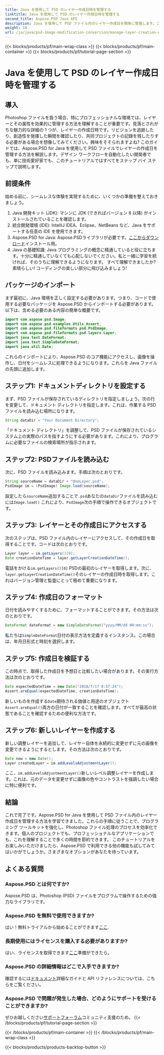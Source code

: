 ```yaml
---
title: Java を使用して PSD のレイヤー作成日時を管理する
linktitle: Java を使用して PSD のレイヤー作成日時を管理する
second_title: Aspose.PSD Java API
description: Java を使用して PSD ファイル内のレイヤー作成日を簡単に管理します。このガイドでは、Aspose.PSD を使用してシームレスな画像処理とレイヤー管理を行う方法について説明します。
weight: 18
url: /ja/java/psd-image-modification-conversion/manage-layer-creation-datetime-psd/
---
```


{{< blocks/products/pf/main-wrap-class >}}
{{< blocks/products/pf/main-container >}}
{{< blocks/products/pf/tutorial-page-section >}}

# Java を使用して PSD のレイヤー作成日時を管理する

## 導入
Photoshop ファイルを扱う場合、特にプロフェッショナルな環境では、レイヤーとその属性を効果的に管理する方法を理解することが重要です。見落とされがちな魅力的な詳細の 1 つが、レイヤーの作成日時です。リビジョンを追跡したり、創造性を発揮した瞬間を確認したり、共同プロジェクトの記録を残したりする必要がある場合を想像してみてください。興味をそそられますよね? このガイドでは、Aspose.PSD for Java を使用して PSD ファイルでレイヤーの作成日を管理する方法を解説します。デザイン ワークフローを自動化したい開発者でも、単に技術愛好家でも、このチュートリアルではすべてをステップ バイ ステップで説明します。
## 前提条件
始める前に、シームレスな体験を実現するために、いくつかの準備を整えておきましょう。
1. Java 開発キット (JDK): マシンに JDK (できればバージョン 8 以降) がインストールされていることを確認します。
2. 統合開発環境 (IDE): IntelliJ IDEA、Eclipse、NetBeans など、Java をサポートする任意の IDE を使用できます。
3.  Aspose.PSD for Java: Aspose.PSDライブラリが必要です。[ここからダウンロード](https://releases.aspose.com/psd/java/)インストール用。
4. Java の基礎知識: Java プログラミングの概念に精通していると役に立ちます。十分に精通していなくても心配しないでください。私と一緒に学習を続ければ、そのうちに理解できるようになります。
すべて理解できましたか? 素晴らしい! コーディングの楽しい部分に飛び込みましょう!
## パッケージのインポート
まず最初に、Java 環境を正しく設定する必要があります。つまり、コードで使用する必要なパッケージを Aspose.PSD からインポートする必要があります。以下は、含める必要のある内容の簡単な概要です。
```java
import com.aspose.psd.Image;
import com.aspose.psd.examples.Utils.Assert;
import com.aspose.psd.fileformats.psd.PsdImage;
import com.aspose.psd.fileformats.psd.layers.Layer;
import java.text.DateFormat;
import java.text.SimpleDateFormat;
import java.util.Date;
```
これらのインポートにより、Aspose.PSD のコア機能にアクセスし、画像を操作し、日付をシームレスに処理できるようになります。これらを Java ファイルの先頭に追加します。
## ステップ1: ドキュメントディレクトリを設定する
まず、PSD ファイルが保存されているディレクトリを指定しましょう。次の行を変更して、ドキュメント ディレクトリを指定します。これは、作業する PSD ファイルを読み込む場所になります。
```java
String dataDir = "Your Document Directory";
```

「ドキュメント ディレクトリ」を調整して、PSD ファイルが保存されているシステム上の実際のパスを指すようにする必要があります。これにより、プログラムに必要なファイルの検索場所が指示されます。
## ステップ2: PSDファイルを読み込む
次に、PSD ファイルを読み込みます。手順は次のとおりです。
```java
String sourceName = dataDir + "OneLayer.psd";
PsdImage im = (PsdImage) Image.load(sourceName);
```

設定したら`sourceName`追加することで`.psd`あなたの`dataDir`ファイルを読み込むには`Image.load()` これにより、`PsdImage`次の手順で操作できるオブジェクトです。
## ステップ3: レイヤーとその作成日にアクセスする
次のステップは、PSD ファイル内のレイヤーにアクセスして、その作成日を取得することです。コードは次のとおりです。
```java
Layer layer = im.getLayers()[0];
Date creationDateTime = layer.getLayerCreationDateTime();
```

電話をかける`im.getLayers()[0]` PSDの最初のレイヤーを取得します。次に、`layer.getLayerCreationDateTime()`そのレイヤーの作成日時を取得します。これはバージョン管理と監査にとって極めて重要になります。
## ステップ4: 作成日のフォーマット
日付を読みやすくするために、フォーマットすることができます。その方法は次のとおりです。
```java
DateFormat dateFormat = new SimpleDateFormat("yyyy/MM/dd HH:mm:ss");
```

私たちは`SimpleDateFormat`日付の表示方法を定義するインスタンス。この場合は、年月日形式と時刻を選択します。
## ステップ5: 作成日を検証する
この時点で、取得した作成日を予想日と比較したい場合があります。その実行方法は次のとおりです。
```java
Date expectedDateTime = new Date("2018/7/17 8:57:24");
Assert.areEqual(expectedDateTime, creationDateTime);
```

新しいものを作成する`Date`期待される価値と用途のオブジェクト`Assert.areEqual()`両方の日付が一致することを確認します。すべてが最高の状態であることを確認するための便利な方法です。
## ステップ6: 新しいレイヤーを作成する
新しい調整レイヤーを追加して、レイヤー自体を永続的に変更せずに元の画像を変更できるようにするとします。その方法は次のとおりです。
```java
Date now = new Date();
Layer createdLayer = im.addLevelsAdjustmentLayer();
```

ここ、`im.addLevelsAdjustmentLayer()`新しいレベル調整レイヤーを作成します。これは、元のデータを変更せずに画像の色やコントラストを強調したい場合に特に便利です。
## 結論
これで完了です。Aspose.PSD for Java を使用して PSD ファイル内のレイヤー作成日を管理する方法を学習できました。これらの手順に従うことで、プログラミング ツールキットを強化し、Photoshop ファイル処理のプロセスを効率化できます。個人のプロジェクトでも、プロフェッショナルなアプリケーションでも、これを理解することで多くの時間を節約できます。
このチュートリアルをお楽しみいただけましたら、Aspose.PSD で利用できる他の機能も試してみてはいかがでしょうか。さまざまなオプションがあなたを待っています。
## よくある質問
### Aspose.PSD とは何ですか?  
Aspose.PSD は、Photoshop (PSD) ファイルをプログラムで操作するための強力なライブラリです。
### Aspose.PSD を無料で使用できますか?  
はい！無料トライアルから始めることができます[ここ](https://releases.aspose.com/).
### 長期使用にはライセンスを購入する必要がありますか?  
はい、ライセンスを取得できます[ここ](https://purchase.aspose.com/buy)準備ができたら。
### Aspose.PSD の詳細情報はどこで入手できますか?  
確認するには[ドキュメント](https://reference.aspose.com/psd/java/)詳細なガイドと API リファレンスについては、こちらをご覧ください。
### Aspose.PSD で問題が発生した場合、どのようにサポートを受けることができますか?  
ぜひお越しください[サポートフォーラム](https://forum.aspose.com/c/psd/34)コミュニティ支援のため。
{{< /blocks/products/pf/tutorial-page-section >}}

{{< /blocks/products/pf/main-container >}}
{{< /blocks/products/pf/main-wrap-class >}}

{{< blocks/products/products-backtop-button >}}
